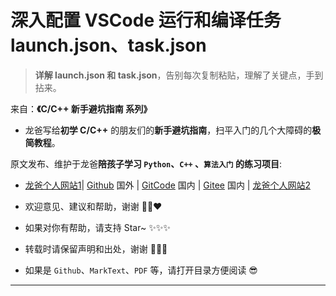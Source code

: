 # 深入配置 VSCode 运行和编译任务 launch.json、task.json

> **详解 launch.json 和 task.json**，告别每次复制粘贴，理解了关键点，手到拈来。

来自：**《C/C++ 新手避坑指南 系列》**

- 龙爸写给**初学 C/C++** 的朋友们的**新手避坑指南**，扫平入门的几个大障碍的**极简教程**。

原文发布、维护于龙爸**陪孩子学习 `Python`、`C++` 、`算法入门` 的练习项目**:

- [龙爸个人网站1](https://coffeedrunk.cn/archives/Cpp_Beginner_Guide)| [Github](https://github.com/LoongBa/Cpp_Beginner_Guide) 国外 | [GitCode](https://gitcode.com/LoongBa/Cpp_Beginner_Guide) 国内 | [Gitee](https://gitee.com/LoongBa/Cpp_Beginner_Guide) 国内 | [龙爸个人网站2](https://loongba.cn/archives/Cpp_Beginner_Guide)

- 欢迎意见、建议和帮助，谢谢 🥰💕❤️

- 如果对你有帮助，请支持 Star~ ✨✨✨

- 转载时请保留声明和出处，谢谢 🤝🤝🤝

- 如果是 `Github`、`MarkText`、`PDF` 等，请打开目录方便阅读 😎

---
